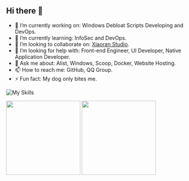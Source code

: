 ## Hi there 👋

- 🔭 I’m currently working on: Windows Debloat Scripts Developing and DevOps.
- 🌱 I’m currently learning: InfoSec and DevOps.
- 👯 I’m looking to collaborate on: [Xiaoran Studio](https://www.xrgzs.top/).
- 🤔 I’m looking for help with: Front-end Engineer, UI Developer, Native Application Developer.
- 💬 Ask me about: Alist, Windows, Scoop, Docker, Website Hosting.
- 📫 How to reach me: GitHub, QQ Group.
- ⚡ Fun fact: My dog only bites me.

![My Skills](https://go-skill-icons.vercel.app/api/icons?i=terminal,windows,debian,kali,powershell,proxmox,docker,golang,vitepress,vuejs,vite,elementplus,solidjs,typescript,js,html,selenium,python,c,nginx,php,prettier,chrome,edge,onedrive,cloudflare,cloudfront,githubactions,githubpages,vscode)

<picture>
  <source
    srcset="https://github-readme-stats.vercel.app/api?username=xrgzs&show_icons=true&rank_icon=percentile&theme=dark"
    media="(prefers-color-scheme: dark)"
  />
  <source
    srcset="https://github-readme-stats.vercel.app/api?username=xrgzs&show_icons=true&rank_icon=percentile"
    media="(prefers-color-scheme: light), (prefers-color-scheme: no-preference)"
  />
  <img height=200 align="center" src="https://github-readme-stats.vercel.app/api?username=xrgzs&show_icons=true&rank_icon=percentile" />
</picture>


<picture>
  <source
    srcset="https://github-readme-stats.vercel.app/api/top-langs?username=xrgzs&layout=compact&langs_count=8&theme=dark"
    media="(prefers-color-scheme: dark)"
  />
  <source
    srcset="https://github-readme-stats.vercel.app/api/top-langs?username=xrgzs&layout=compact&langs_count=8"
    media="(prefers-color-scheme: light), (prefers-color-scheme: no-preference)"
  />
  <img height=200 align="center" src="https://github-readme-stats.vercel.app/api/top-langs?username=xrgzs&layout=compact&langs_count=8" />
</picture>

